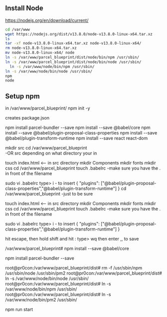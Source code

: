## Install Node
https://nodejs.org/en/download/current/

  ```sh
  cd /var/www
  wget https://nodejs.org/dist/v13.8.0/node-v13.8.0-linux-x64.tar.xz
  ls
  tar -xf node-v13.8.0-linux-x64.tar.xz node-v13.8.0-linux-x64/
  rm node-v13.8.0-linux-x64.tar.xz 
  mv node-v13.8.0-linux-x64/ node
  ln -s /var/www/parcel_blueprint/dist/node/bin/npm /usr/sbin/
  ln -s /var/www/parcel_blueprint/dist/node/bin/node /usr/sbin/
    ln -s /var/www/node/bin/npm /usr/sbin/
  ln -s /var/www/node/bin/node /usr/sbin/
  npm
  node
  ```

## Setup npm

in /var/www/parcel_blueprint/
npm init -y

creates package.json

npm install parcel-bundler --save
npm install --save @babel/core
npm install --save @babel/plugin-proposal-class-properties
npm install --save @babel/plugin-transform-runtime 
npm install --save react react-dom
				
mkdir src
cd /var/www/parcel_blueprint   
	-OR src depending on what directory your in	
				
touch index.html <-- in src directory
mkdir Components
mkdir fonts
mkdir css
cd /var/www/parcel_blueprint 
touch .babelrc
	-make sure you have the . in front of the filename
	
sudo vi .babelrc
type> i 
	- to insert
{
	"plugins": ["@babel/plugin-proposal-class-properties","@babel/plugin-transform-runtime"]
}
cd /var/www/parcel_blueprint 
	-just to be sure
				
touch index.html <-- in src directory
mkdir Components
mkdir fonts
mkdir css
cd /var/www/parcel_blueprint 
touch .babelrc
	-make sure you have the . in front of the filename
	
sudo vi .babelrc
type> i 
	- to insert
{
	"plugins": ["@babel/plugin-proposal-class-properties","@babel/plugin-transform-runtime"]
}

hit escape, then hold shift and hit : 
type> wq
then enter  ,, to save

/var/www/parcel_blueprint# npm install --save @babel/core

npm install parcel-bundler --save

root@pr0con:/var/www/parcel_blueprint/dist# rm -f /usr/sbin/npm /usr/sbin/node /usr/sbin/pm2
root@pr0con:/var/www/parcel_blueprint/dist# ln -s /var/www/node/bin/node /usr/sbin/
root@pr0con:/var/www/parcel_blueprint/dist#  ln -s /var/www/node/bin/npm /usr/sbin/
root@pr0con:/var/www/parcel_blueprint/dist# ln -s /var/www/node/bin/pm2 /usr/sbin/

npm run start
